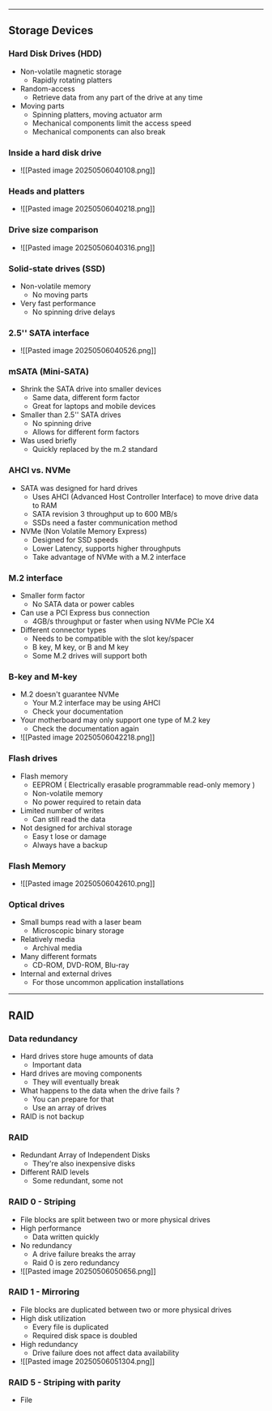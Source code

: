 
---

## Storage Devices

### Hard Disk Drives (HDD)
- Non-volatile magnetic storage
	- Rapidly rotating platters
- Random-access
	- Retrieve data from any part of the drive at any time
- Moving parts 
	- Spinning platters, moving actuator arm
	- Mechanical components limit the access speed
	- Mechanical components can also break

### Inside a hard disk drive 
- ![[Pasted image 20250506040108.png]]

### Heads and platters
- ![[Pasted image 20250506040218.png]]

### Drive size comparison
- ![[Pasted image 20250506040316.png]]

### Solid-state drives (SSD)
- Non-volatile memory
	- No moving parts
- Very fast performance
	- No spinning drive delays

### 2.5'' SATA interface
- ![[Pasted image 20250506040526.png]]

### mSATA (Mini-SATA)
- Shrink the SATA drive into smaller devices
	- Same data, different form factor
	- Great for laptops and mobile devices
- Smaller than 2.5'' SATA drives
	- No spinning drive 
	- Allows for different form factors
- Was used briefly
	- Quickly replaced by the m.2 standard

### AHCI vs. NVMe
- SATA was designed for hard drives
	- Uses AHCI (Advanced Host Controller Interface) to move drive data to RAM
	- SATA revision 3 throughput up to 600 MB/s
	- SSDs need a faster communication method
- NVMe (Non Volatile Memory Express)
	- Designed for SSD speeds
	- Lower Latency, supports higher throughputs
	- Take advantage of NVMe with a M.2 interface

### M.2 interface
- Smaller form factor
	- No SATA data or power cables
- Can use a PCI Express bus connection
	- 4GB/s throughput or faster when using NVMe PCIe X4
- Different connector types
	- Needs to be compatible with the slot key/spacer
	- B key, M key, or B and M key
	- Some M.2 drives will support both

### B-key and M-key
- M.2 doesn't guarantee NVMe
	- Your M.2 interface may be using AHCI
	- Check your documentation
- Your motherboard may only support one type of M.2 key
	- Check the documentation again
- ![[Pasted image 20250506042218.png]]

### Flash drives
- Flash memory 
	- EEPROM ( Electrically erasable programmable read-only memory )
	- Non-volatile memory
	- No power required to retain data
- Limited number of writes
	- Can still read the data
- Not designed for archival storage
	- Easy t lose or damage
	- Always have a backup

### Flash Memory
- ![[Pasted image 20250506042610.png]]

### Optical drives
- Small bumps read with a laser beam
	- Microscopic binary storage
- Relatively media
	- Archival media
- Many different formats
	- CD-ROM, DVD-ROM, Blu-ray
- Internal and external drives
	- For those uncommon application  installations

---

## RAID

### Data redundancy
- Hard drives store huge amounts of data
	- Important data
- Hard drives are moving components
	- They will eventually break
- What happens to the data when the drive fails ?
	- You can prepare for that
	- Use an array of drives
- RAID is not backup

### RAID
- Redundant Array of Independent Disks
	- They're also inexpensive disks
- Different RAID levels
	- Some redundant, some not

### RAID 0 - Striping
- File blocks are split between two or more physical drives
- High performance
	- Data written quickly
- No redundancy
	- A drive failure breaks the array
	- Raid 0 is zero redundancy
- ![[Pasted image 20250506050656.png]]

### RAID 1 - Mirroring
- File blocks are duplicated between two or more physical drives
- High disk utilization
	- Every file is duplicated
	- Required disk space is doubled
- High redundancy
	- Drive failure does not affect data availability
- ![[Pasted image 20250506051304.png]]

### RAID 5 - Striping with parity
- File 